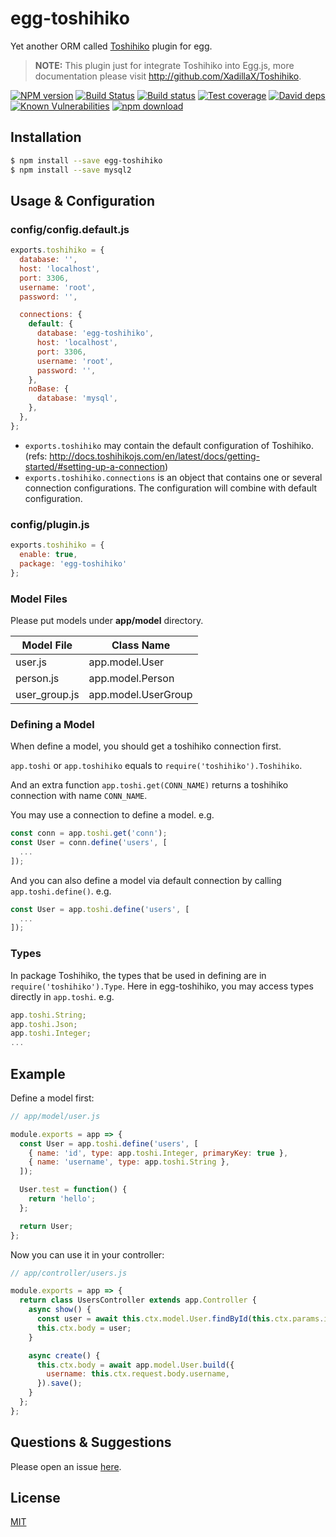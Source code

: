 # egg-toshihiko

Yet another ORM called [Toshihiko](https://github.com/XadillaX/Toshihiko) plugin for egg.

> **NOTE:** This plugin just for integrate Toshihiko into Egg.js, more documentation please visit http://github.com/XadillaX/Toshihiko.

[![NPM version][npm-image]][npm-url]
[![Build Status][travis-image]][travis-url]
[![Build status][appveyor-image]][appveyor-url]
[![Test coverage][codecov-image]][codecov-url]
[![David deps][david-image]][david-url]
[![Known Vulnerabilities][snyk-image]][snyk-url]
[![npm download][download-image]][download-url]

[npm-image]: https://img.shields.io/npm/v/egg-toshihiko.svg?style=flat-square
[npm-url]: https://npmjs.org/package/egg-toshihiko
[travis-image]: https://img.shields.io/travis/eggjs/egg-toshihiko.svg?style=flat-square
[travis-url]: https://travis-ci.org/eggjs/egg-toshihiko
[appveyor-image]: https://ci.appveyor.com/api/projects/status/k608vgb3rulk146q/branch/master?svg=true
[appveyor-url]: https://ci.appveyor.com/project/XadillaX/egg-toshihiko/branch/master
[codecov-image]: https://codecov.io/gh/eggjs/egg-toshihiko/branch/master/graph/badge.svg
[codecov-url]: https://codecov.io/gh/eggjs/egg-toshihiko
[david-image]: https://img.shields.io/david/eggjs/egg-toshihiko.svg?style=flat-square
[david-url]: https://david-dm.org/eggjs/egg-toshihiko
[snyk-image]: https://snyk.io/test/npm/egg-toshihiko/badge.svg?style=flat-square
[snyk-url]: https://snyk.io/test/npm/egg-toshihiko
[download-image]: https://img.shields.io/npm/dm/egg-toshihiko.svg?style=flat-square
[download-url]: https://npmjs.org/package/egg-toshihiko

## Installation

```sh
$ npm install --save egg-toshihiko
$ npm install --save mysql2
```

## Usage & Configuration

### config/config.default.js

```js
exports.toshihiko = {
  database: '',
  host: 'localhost',
  port: 3306,
  username: 'root',
  password: '',

  connections: {
    default: {
      database: 'egg-toshihiko',
      host: 'localhost',
      port: 3306,
      username: 'root',
      password: '',
    },
    noBase: {
      database: 'mysql',
    },
  },
};
```

+ `exports.toshihiko` may contain the default configuration of Toshihiko.
  (refs: http://docs.toshihikojs.com/en/latest/docs/getting-started/#setting-up-a-connection)
+ `exports.toshihiko.connections` is an object that contains one or several
  connection configurations. The configuration will combine with default
  configuration.

### config/plugin.js

```js
exports.toshihiko = {
  enable: true,
  package: 'egg-toshihiko'
};
```

### Model Files

Please put models under **app/model** directory.

| Model File | Class Name |
|------------|------------|
| user.js    | app.model.User |
| person.js  | app.model.Person |
| user_group.js | app.model.UserGroup |

### Defining a Model

When define a model, you should get a toshihiko connection first.

`app.toshi` or `app.toshihiko` equals to `require('toshihiko').Toshihiko`.

And an extra function `app.toshi.get(CONN_NAME)` returns a toshihiko connection
with name `CONN_NAME`.

You may use a connection to define a model. e.g.

```js
const conn = app.toshi.get('conn');
const User = conn.define('users', [
  ...
]);
```

And you can also define a model via default connection by calling
`app.toshi.define()`. e.g.

```js
const User = app.toshi.define('users', [
  ...
]);
```

### Types

In package Toshihiko, the types that be used in defining are in
`require('toshihiko').Type`. Here in egg-toshihiko, you may access types
directly in `app.toshi`. e.g.

```js
app.toshi.String;
app.toshi.Json;
app.toshi.Integer;
...
```

## Example

Define a model first:

```js
// app/model/user.js

module.exports = app => {
  const User = app.toshi.define('users', [
    { name: 'id', type: app.toshi.Integer, primaryKey: true },
    { name: 'username', type: app.toshi.String },
  ]);

  User.test = function() {
    return 'hello';
  };

  return User;
};
```

Now you can use it in your controller:

```js
// app/controller/users.js

module.exports = app => {
  return class UsersController extends app.Controller {
    async show() {
      const user = await this.ctx.model.User.findById(this.ctx.params.id);
      this.ctx.body = user;
    }

    async create() {
      this.ctx.body = await app.model.User.build({
        username: this.ctx.request.body.username,
      }).save();
    }
  };
};
```

## Questions & Suggestions

Please open an issue [here](https://github.com/eggjs/egg/issues).

## License

[MIT](LICENSE)
